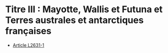 # Titre III : Mayotte, Wallis et Futuna et Terres australes et antarctiques françaises 

* [Article L2631-1](./LEGIARTI000018201678.md)
